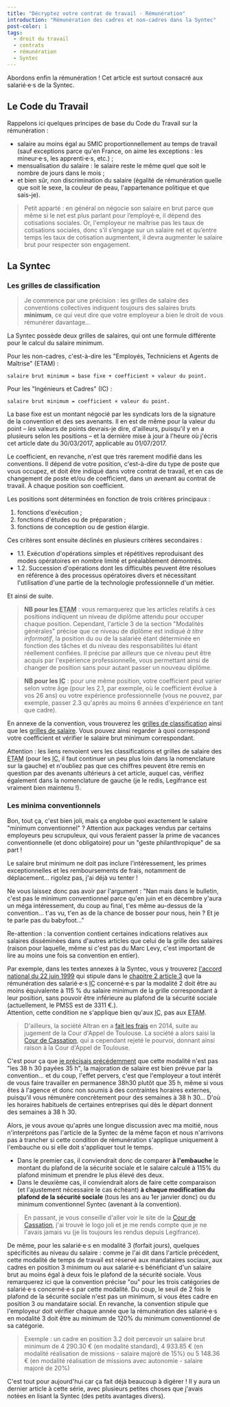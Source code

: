 ```yaml
---
title: "Décryptez votre contrat de travail - Rémunération"
introduction: "Rémunération des cadres et non-cadres dans la Syntec"
post-color: 1
tags:
  - droit du travail
  - contrats
  - rémunération
  - Syntec
---
```


Abordons enfin la rémunération ! Cet article est surtout consacré aux salarié·e·s de la Syntec.

## Le Code du Travail

Rappelons ici quelques principes de base du Code du Travail sur la rémunération :

- salaire au moins égal au SMIC proportionnellement au temps de travail (sauf exceptions parce qu'en France, on aime les exceptions : les mineur·e·s, les apprenti·e·s, etc.) ;
- mensualisation du salaire : le salaire reste le même quel que soit le nombre de jours dans le mois ;
- et bien sûr, non discrimination du salaire (égalité de rémunération quelle que soit le sexe, la couleur de peau, l'appartenance politique et que sais-je).

> Petit apparté : en général on négocie son salaire en brut parce que même si le net est plus parlant pour l’employé·e, il dépend des cotisations sociales. Or, l'employeur ne maîtrise pas les taux de cotisations sociales, donc s’il s’engage sur un salaire net et qu’entre temps les taux de cotisation augmentent, il devra augmenter le salaire brut pour respecter son engagement.

## La Syntec

### Les grilles de classification

> Je commence par une précision : les grilles de salaire des conventions collectives indiquent toujours des salaires bruts **minimum**, ce qui veut dire que votre employeur a bien le droit de vous rémunérer davantage…

La Syntec possède deux grilles de salaires, qui ont une formule différente pour le calcul du salaire minimum.

Pour les non-cadres, c'est-à-dire les "Employés, Techniciens et Agents de Maîtrise" (ETAM) :

```
salaire brut minimum = base fixe + coefficient × valeur du point.
```

Pour les "Ingénieurs et Cadres" (IC) : 

```
salaire brut minimum = coefficient × valeur du point.
```

La base fixe est un montant négocié par les syndicats lors de la signature de la convention et des ses avenants. Il en est de même pour la valeur du point – *les* valeurs de points devrais-je dire, d'ailleurs, puisqu'il y en a plusieurs selon les positions – et la dernière mise à jour à l'heure où j'écris cet article date du 30/03/2017, applicable au 01/07/2017.

Le coefficient, en revanche, n'est que très rarement modifié dans les conventions. Il dépend de votre position, c'est-à-dire du type de poste que vous occupez, et doit être indiqué dans votre contrat de travail, et en cas de changement de poste et/ou de coefficient, dans un avenant au contrat de travail. À chaque position son coefficient.

Les positions sont déterminées en fonction de trois critères principaux :

1. fonctions d'exécution ;  
2. fonctions d'études ou de préparation ;  
3. fonctions de conception ou de gestion élargie.

Ces critères sont ensuite déclinés en plusieurs critères secondaires :

- 1.1. Exécution d'opérations simples et répétitives reproduisant des modes opératoires en nombre limité et préalablement démontrés.
- 1.2. Succession d'opérations dont les difficultés peuvent être résolues en référence à des processus opératoires divers et nécessitant l'utilisation d'une partie de la technologie professionnelle d'un métier.

Et ainsi de suite. 

> **NB pour les <abbr title="Employés, Techniciens et Agents de Maîtrise">ETAM</abbr>** : vous remarquerez que les articles relatifs à ces positions indiquent un niveau de diplôme attendu pour occuper chaque position. Cependant, l'article 3 de la section "Modalités générales" précise que ce niveau de diplôme est indiqué *à titre informatif*, la position du ou de la salariée étant déterminée en fonction des tâches et du niveau des responsabilités lui étant réellement confiées. Il précise par ailleurs que ce niveau peut être acquis par l'expérience professionnelle, vous permettant ainsi de changer de position sans pour autant passer un nouveau diplôme.

> **NB pour les <abbr title="Ingénieurs et cadres">IC</abbr>** : pour une même position, votre coefficient peut varier selon votre âge (pour les 2.1, par exemple, où le coefficient évolue à vos 26 ans) ou votre expérience professionnelle (vous ne pouvez, par exemple, passer 2.3 qu'après au moins 6 années d'expérience en tant que cadre). 

En annexe de la convention, vous trouverez les [grilles de classification](https://www.legifrance.gouv.fr/affichIDCC.do?cidTexte=KALITEXT000005679903&idSectionTA=KALISCTA000005724161&idConvention=KALICONT000005635173&dateTexte=29990101) ainsi que les [grilles de salaire](https://www.legifrance.gouv.fr/affichIDCC.do;jsessionid=F458E7E60355D32452E881E06AF72B8A.tplgfr25s_1?idSectionTA=KALISCTA000035330683&cidTexte=KALITEXT000035330676&idConvention=KALICONT000005635173&dateTexte=29990101). Vous pouvez ainsi regarder à quoi correspond votre coefficient et vérifier le salaire brut minimum correspondant. 

Attention : les liens renvoient vers les classifications et grilles de salaire des <abbr title="Employés, Techniciens et Agents de Maîtrise">ETAM</abbr> (pour les <abbr title="Ingénieurs et cadres">IC</abbr>, il faut continuer un peu plus loin dans la nomenclature sur la gauche) et n'oubliez pas que ces chiffres peuvent être remis en question par des avenants ultérieurs à cet article, auquel cas, vérifiez également dans la nomenclature de gauche (je le redis, Legifrance est vraiment bien maintenu !).

### Les minima conventionnels

Bon, tout ça, c'est bien joli, mais ça englobe quoi exactement le salaire "minimum conventionnel" ? Attention aux packages vendus par certains employeurs peu scrupuleux, qui vous feraient passer la prime de vacances conventionnelle (et donc obligatoire) pour un "geste philanthropique" de sa part !

Le salaire brut minimum ne doit pas inclure l’intéressement, les primes exceptionnelles et les remboursements de frais, notamment de déplacement… rigolez pas, j'ai déjà vu tenter !

Ne vous laissez donc pas avoir par l'argument : "Nan mais dans le bulletin, c'est pas le minimum conventionnel parce qu'en juin et en décembre y'aura un méga intéressement, du coup au final, t'es même au-dessus de la convention… t'as vu, t'en as de la chance de bosser pour nous, hein ? Et je te parle pas du babyfoot…" 

Re-attention : la convention contient certaines indications relatives aux salaires disséminées dans d'autres articles que celui de la grille des salaires (raison pour laquelle, même si c'est pas du Marc Levy, c'est important de lire au moins une fois sa convention en entier). 

Par exemple, dans les textes annexes à la Syntec, vous y trouverez [l'accord national du 22 juin 1999](https://www.legifrance.gouv.fr/affichIDCC.do?idArticle=KALIARTI000005851632&idSectionTA=KALISCTA000005724204&cidTexte=KALITEXT000005679936&idConvention=KALICONT000005635173&dateTexte=29990101) qui stipule dans le [chapitre 2 article 3](https://www.legifrance.gouv.fr/affichIDCC.do?cidTexte=KALITEXT000005679936&idSectionTA=KALISCTA000021450209&idConvention=KALICONT000005635173&dateTexte=29990101) que la rémunération des salarié·e·s <abbr title="Ingénieurs et cadres">IC</abbr> concerné·e·s par la modalité 2 doit être au moins équivalente à 115 % du salaire minimum de la grille correspondant à leur position, sans pouvoir être inférieure au plafond de la sécurité sociale (actuellement, le PMSS est de 3311 €.).  
Attention, cette condition ne s'applique bien qu'aux <abbr title="Ingénieurs et Cadres">IC</abbr>, pas aux <abbr title="Employés, Techniciens et Agents de Maîtrise">ETAM</abbr>.

> D'ailleurs, la société Altran en a [fait les frais](http://www.lefigaro.fr/flash-eco/2014/09/23/97002-20140923FILWWW00193-altran-condamne-a-des-rappels-de-salaires.php) en 2014, suite au jugement de la Cour d'Appel de Toulouse. La société a alors saisi la [Cour de Cassation](https://www.courdecassation.fr/jurisprudence_2/chambre_sociale_576/1834_4_32910.html), qui a cependant rejeté le pourvoi, donnant ainsi raison à la Cour d'Appel de Toulouse. 

C'est pour ça que [je précisais précédemment](/2018/11/09/phptour.5.html) que cette modalité n'est pas "les 38&nbsp;h&nbsp;30 payées 35&nbsp;h", la majoration de salaire est bien prévue par la convention… et du coup, l'effet pervers, c'est que l'employeur a tout intérêt de vous faire travailler en permanence 38h30 plutôt que 35&nbsp;h, même si vous êtes à l'agence et donc non soumis à des contraintes horaires externes, puisqu'il vous rémunère concrètement pour des semaines à 38&nbsp;h&nbsp;30… D'où les horaires habituels de certaines entreprises qui dès le départ donnent des semaines à 38&nbsp;h&nbsp;30.

Alors, je vous avoue qu'après une longue discussion avec ma moitié, nous n'interprétons pas l'article de la Syntec de la même façon et nous n'arrivons pas à trancher si cette condition de rémunération s'applique uniquement à l'embauche ou si elle doit s'appliquer tout le temps.

- Dans le premier cas, il conviendrait donc de comparer **à l'embauche** le montant du plafond de la sécurité sociale et le salaire calculé à 115% du plafond minimum et prendre le plus élevé des deux. 
- Dans le deuxième cas, il conviendrait alors de faire cette comparaison (et l'ajustement nécessaire le cas échéant) **à chaque modification du plafond de la sécurité sociale** (tous les ans au 1er janvier donc) ou du minimum conventionnel Syntec (avenant à la convention).

> En passant, je vous conseille d'aller voir le site de la [Cour de Cassation](https://www.courdecassation.fr/), j'ai trouvé le logo joli et je me rends compte que je ne l'avais jamais vu (je lis toujours les rendus depuis Legifrance). 

De même, pour les salarié·e·s en modalité 3 (forfait jours), quelques spécificités au niveau du salaire : comme je l'ai dit dans l'article précédent, cette modalité de temps de travail est réservé aux mandataires sociaux, aux cadres en position 3 minimum ou aux salarié·e·s bénéficiant d'un salaire brut au moins égal à deux fois le plafond de la sécurité sociale. Vous remarquerez ici que la convention précise "ou" pour les trois catégories de salarié·e·s concerné·e·s par cette modalité. Du coup, le seuil de 2 fois le plafond de la sécurité sociale n'est pas un minimum, si vous êtes cadre en position 3 ou mandataire social. En revanche, la convention stipule que l'employeur doit vérifier chaque année que la rémunération des salarié·e·s en modalité 3 doit être au minimum de 120% du minimum conventionnel de sa catégorie. 

> Exemple : un cadre en position 3.2 doit percevoir un salaire brut minimum de 4 290.30 € (en modalité standard), 4 933.85 € (en modalité réalisation de missions - salaire majoré de 15%) ou 5 148.36 € (en modalité réalisation de missions avec autonomie - salaire majoré de 20%)

C'est tout pour aujourd'hui car ça fait déjà beaucoup à digérer ! Il y aura un dernier article à cette série, avec plusieurs petites choses que j'avais notées en lisant la Syntec (des petits avantages divers).
